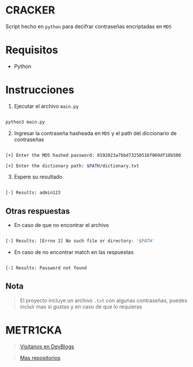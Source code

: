 # CRACKER

Script hecho en `python` para decifrar contraseñas encriptadas en `MD5`

# Requisitos

* Python

# Instrucciones

1. Ejecutar el archivo `main.py`

~~~bash

python3 main.py

~~~

2. Ingresar la contraseña hasheada en `MD5` y el path del diccionario de contraseñas

~~~bash

[+] Enter the MD5 hashed password: 0192023a7bbd73250516f069df18b500

[+] Enter the dictionary path: $PATH/dictionary.txt

~~~

3. Espere su resultado

~~~bash

[-] Results: admin123

~~~

## Otras respuestas

* En caso de que no encontrar el archivo

~~~bash

[-] Results: [Errno 2] No such file or directory: '$PATH'

~~~

* En caso de no encontrar match en las respuestas

~~~bash

[-] Results: Password not found

~~~

## Nota

> El proyecto incluye un archivo `.txt` con algunas contraseñas, puedes incluir mas si gustas y en caso de que lo requieras

# **METR1CKA**

> [Visitanos en DevBlogs](https://metr1cka.github.io "Pagina web")

> [Mas repositorios](https://github.com/METR1CKA "Mi perfil")
